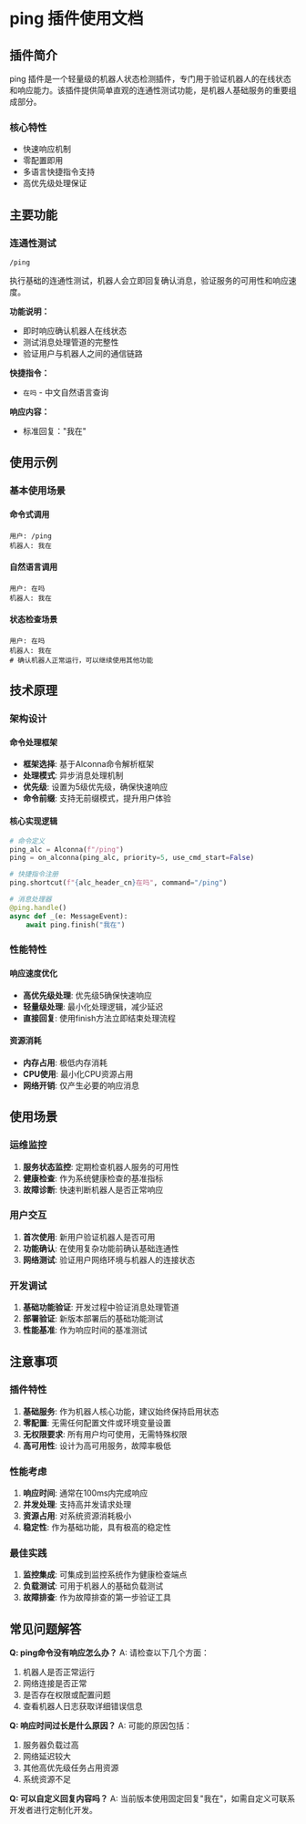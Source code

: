 # ping 插件使用文档

## 插件简介

ping 插件是一个轻量级的机器人状态检测插件，专门用于验证机器人的在线状态和响应能力。该插件提供简单直观的连通性测试功能，是机器人基础服务的重要组成部分。

### 核心特性
- 快速响应机制
- 零配置即用
- 多语言快捷指令支持
- 高优先级处理保证

## 主要功能

### 连通性测试

```
/ping
```

执行基础的连通性测试，机器人会立即回复确认消息，验证服务的可用性和响应速度。

**功能说明：**
- 即时响应确认机器人在线状态
- 测试消息处理管道的完整性
- 验证用户与机器人之间的通信链路

**快捷指令：**
- `在吗` - 中文自然语言查询

**响应内容：**
- 标准回复："我在"

## 使用示例

### 基本使用场景

#### 命令式调用
```
用户: /ping
机器人: 我在
```

#### 自然语言调用
```
用户: 在吗
机器人: 我在
```

#### 状态检查场景
```
用户: 在吗
机器人: 我在
# 确认机器人正常运行，可以继续使用其他功能
```

## 技术原理

### 架构设计

#### 命令处理框架
- **框架选择**: 基于Alconna命令解析框架
- **处理模式**: 异步消息处理机制
- **优先级**: 设置为5级优先级，确保快速响应
- **命令前缀**: 支持无前缀模式，提升用户体验

#### 核心实现逻辑
```python
# 命令定义
ping_alc = Alconna(f"/ping")
ping = on_alconna(ping_alc, priority=5, use_cmd_start=False)

# 快捷指令注册
ping.shortcut(f"{alc_header_cn}在吗", command="/ping")

# 消息处理器
@ping.handle()
async def _(e: MessageEvent):
    await ping.finish("我在")
```

### 性能特性

#### 响应速度优化
- **高优先级处理**: 优先级5确保快速响应
- **轻量级处理**: 最小化处理逻辑，减少延迟
- **直接回复**: 使用finish方法立即结束处理流程

#### 资源消耗
- **内存占用**: 极低内存消耗
- **CPU使用**: 最小化CPU资源占用
- **网络开销**: 仅产生必要的响应消息

## 使用场景

### 运维监控
1. **服务状态监控**: 定期检查机器人服务的可用性
2. **健康检查**: 作为系统健康检查的基准指标
3. **故障诊断**: 快速判断机器人是否正常响应

### 用户交互
1. **首次使用**: 新用户验证机器人是否可用
2. **功能确认**: 在使用复杂功能前确认基础连通性
3. **网络测试**: 验证用户网络环境与机器人的连接状态

### 开发调试
1. **基础功能验证**: 开发过程中验证消息处理管道
2. **部署验证**: 新版本部署后的基础功能测试
3. **性能基准**: 作为响应时间的基准测试

## 注意事项

### 插件特性
1. **基础服务**: 作为机器人核心功能，建议始终保持启用状态
2. **零配置**: 无需任何配置文件或环境变量设置
3. **无权限要求**: 所有用户均可使用，无需特殊权限
4. **高可用性**: 设计为高可用服务，故障率极低

### 性能考虑
1. **响应时间**: 通常在100ms内完成响应
2. **并发处理**: 支持高并发请求处理
3. **资源占用**: 对系统资源消耗极小
4. **稳定性**: 作为基础功能，具有极高的稳定性

### 最佳实践
1. **监控集成**: 可集成到监控系统作为健康检查端点
2. **负载测试**: 可用于机器人的基础负载测试
3. **故障排查**: 作为故障排查的第一步验证工具

## 常见问题解答

**Q: ping命令没有响应怎么办？**
A: 请检查以下几个方面：
1. 机器人是否正常运行
2. 网络连接是否正常
3. 是否存在权限或配置问题
4. 查看机器人日志获取详细错误信息

**Q: 响应时间过长是什么原因？**
A: 可能的原因包括：
1. 服务器负载过高
2. 网络延迟较大
3. 其他高优先级任务占用资源
4. 系统资源不足

**Q: 可以自定义回复内容吗？**
A: 当前版本使用固定回复"我在"，如需自定义可联系开发者进行定制化开发。

